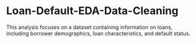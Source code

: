 # Loan-Default-EDA-Data-Cleaning
This analysis focuses on a dataset containing information on loans, including borrower demographics, loan characteristics, and default status.
